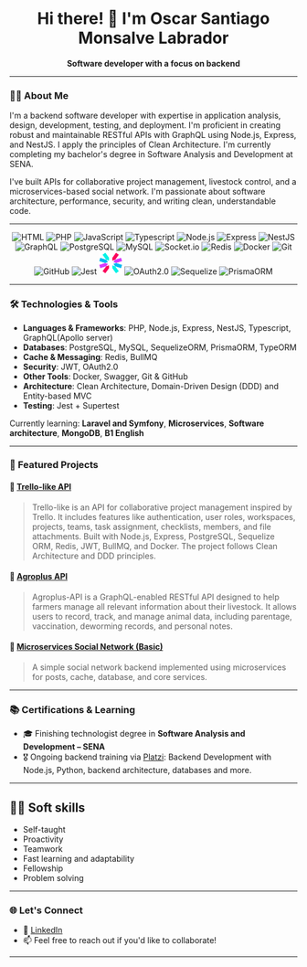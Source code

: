 <h1 align="center">Hi there! 👋 I'm Oscar Santiago Monsalve Labrador</h1>

<p align="center">
  <strong>Software developer with a focus on backend</strong>
</p>

---

### 🧑‍💻 About Me

I'm a backend software developer with expertise in application analysis, design, development, testing, and deployment. I'm proficient in creating robust and maintainable RESTful APIs with GraphQL using Node.js, Express, and NestJS. I apply the principles of Clean Architecture. I'm currently completing my bachelor's degree in Software Analysis and Development at SENA.

I've built APIs for collaborative project management, livestock control, and a microservices-based social network. I'm passionate about software architecture, performance, security, and writing clean, understandable code.

---

<p align="center"> 
  <img src="https://cdn.jsdelivr.net/gh/devicons/devicon@latest/icons/html5/html5-plain-wordmark.svg" alt="HTML" width="50" height="50" />
  <img src="https://cdn.jsdelivr.net/gh/devicons/devicon@latest/icons/php/php-original.svg" alt="PHP" width="50" height="50" />
  <img src="https://cdn.jsdelivr.net/gh/devicons/devicon@latest/icons/javascript/javascript-original.svg" alt="JavaScript" width="50" height="50" />
  <img src="https://cdn.jsdelivr.net/gh/devicons/devicon@latest/icons/typescript/typescript-original.svg" alt="Typescript" width="50" height="50"/>
  <img src="https://cdn.jsdelivr.net/gh/devicons/devicon/icons/nodejs/nodejs-original.svg" alt="Node.js" width="50" height="50"/>
  <img src="https://cdn.jsdelivr.net/gh/devicons/devicon/icons/express/express-original.svg" alt="Express" width="50" height="50"/> 
  <img src="https://cdn.jsdelivr.net/gh/devicons/devicon@latest/icons/nestjs/nestjs-original.svg" alt="NestJS" width="50" height="50"/>
  <img src="https://cdn.jsdelivr.net/gh/devicons/devicon@latest/icons/graphql/graphql-plain.svg" alt="GraphQL" width="50" height="50"/>
  <img src="https://cdn.jsdelivr.net/gh/devicons/devicon/icons/postgresql/postgresql-original.svg" alt="PostgreSQL" width="50" height="50"/>
  <img src="https://cdn.jsdelivr.net/gh/devicons/devicon@latest/icons/mysql/mysql-original-wordmark.svg" alt="MySQL" width="50" height="50" />
  <img src="https://cdn.jsdelivr.net/gh/devicons/devicon@latest/icons/socketio/socketio-original.svg" alt="Socket.io" width="50" height="50" />
  <img src="https://cdn.jsdelivr.net/gh/devicons/devicon/icons/redis/redis-original.svg" alt="Redis" width="50" height="50"/> 
  <img src="https://cdn.jsdelivr.net/gh/devicons/devicon/icons/docker/docker-original.svg" alt="Docker" width="50" height="50"/> 
  <img src="https://cdn.jsdelivr.net/gh/devicons/devicon/icons/git/git-original.svg" alt="Git" width="50" height="50"/> 
  <img src="https://cdn.jsdelivr.net/gh/devicons/devicon@latest/icons/github/github-original.svg" alt="GitHub" width=50" height="50" />
  <img src="https://cdn.jsdelivr.net/gh/devicons/devicon@latest/icons/jest/jest-plain.svg" alt="Jest" width="50" height="50" />
  <img src="./jwt-3.svg" alt="JWT" width="40" height="40" />
  <img src="https://cdn.jsdelivr.net/gh/devicons/devicon@latest/icons/oauth/oauth-original.svg" alt="OAuth2.0" width="50" height="50"/>
  <img src="https://cdn.jsdelivr.net/gh/devicons/devicon/icons/sequelize/sequelize-original.svg" alt="Sequelize" width="50" height="50"/> 
  <img src="https://cdn.jsdelivr.net/gh/devicons/devicon@latest/icons/prisma/prisma-original-wordmark.svg" alt="PrismaORM" width="60" height="50" />
</p>

---

### 🛠️ Technologies & Tools

- **Languages & Frameworks**: PHP, Node.js, Express, NestJS, Typescript, GraphQL(Apollo server)
- **Databases**: PostgreSQL, MySQL, SequelizeORM, PrismaORM, TypeORM
- **Cache & Messaging**: Redis, BullMQ
- **Security**: JWT, OAuth2.0
- **Other Tools**: Docker, Swagger, Git & GitHub
- **Architecture**: Clean Architecture, Domain-Driven Design (DDD) and Entity-based MVC
- **Testing**: Jest + Supertest

Currently learning: **Laravel and Symfony**, **Microservices**, **Software architecture**, **MongoDB**, **B1 English**

---

### 📌 Featured Projects

#### 🔹 [Trello-like API](https://github.com/OscarS05/Trello-like-project-api)
> Trello-like is an API for collaborative project management inspired by Trello. It includes features like authentication, user roles, workspaces, projects, teams, task assignment, checklists, members, and file attachments. Built with Node.js, Express, PostgreSQL, Sequelize ORM, Redis, JWT, BullMQ, and Docker. The project follows Clean Architecture and DDD principles.

#### 🔹 [Agroplus API](https://github.com/OscarS05/Agroplus-api)
> Agroplus-API is a GraphQL-enabled RESTful API designed to help farmers manage all relevant information about their livestock. It allows users to record, track, and manage animal data, including parentage, vaccination, deworming records, and personal notes.


#### 🔸 [Microservices Social Network (Basic)](https://github.com/OscarS05/microservices-basic-course)
> A simple social network backend implemented using microservices for posts, cache, database, and core services.

---

### 📚 Certifications & Learning

- 🎓 Finishing technologist degree in **Software Analysis and Development – SENA**
- 🎖️ Ongoing backend training via [Platzi](https://platzi.com/p/santiagomonsalve7030/): Backend Development with Node.js, Python, backend architecture, databases and more.

---

## 👨‍💻 Soft skills

- Self-taught
- Proactivity
- Teamwork
- Fast learning and adaptability
- Fellowship
- Problem solving

---

### 🌐 Let's Connect

- 🔗 [LinkedIn](https://www.linkedin.com/in/o-santiago-monsalve)
- 📫 Feel free to reach out if you'd like to collaborate!

---

